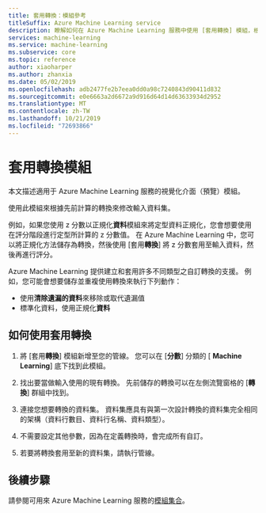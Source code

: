```yaml
---
title: 套用轉換：模組參考
titleSuffix: Azure Machine Learning service
description: 瞭解如何在 Azure Machine Learning 服務中使用 [套用轉換] 模組，根據先前計算的轉換來修改輸入資料集。
services: machine-learning
ms.service: machine-learning
ms.subservice: core
ms.topic: reference
author: xiaoharper
ms.author: zhanxia
ms.date: 05/02/2019
ms.openlocfilehash: adb2477fe2b7eea0dd0a98c7240843d90411d832
ms.sourcegitcommit: e0e6663a2d6672a9d916d64d14d63633934d2952
ms.translationtype: MT
ms.contentlocale: zh-TW
ms.lasthandoff: 10/21/2019
ms.locfileid: "72693866"
---
```

# <a name="apply-transformation-module"></a>套用轉換模組

本文描述適用于 Azure Machine Learning 服務的視覺化介面（預覽）模組。

使用此模組來根據先前計算的轉換來修改輸入資料集。  
  
例如，如果您使用 z 分數以正規化**資料**模組來將定型資料正規化，您會想要使用在評分階段進行定型所計算的 z 分數值。 在 Azure Machine Learning 中，您可以將正規化方法儲存為轉換，然後使用 [套用**轉換**] 將 z 分數套用至輸入資料，然後再進行評分。
  
Azure Machine Learning 提供建立和套用許多不同類型之自訂轉換的支援。 例如，您可能會想要儲存並重複使用轉換來執行下列動作：  
  
- 使用**清除遺漏的資料**來移除或取代遺漏值
- 標準化資料，使用正規化**資料**
  

## <a name="how-to-use-apply-transformation"></a>如何使用套用轉換  
  
1. 將 [套用**轉換**] 模組新增至您的管線。 您可以在 [**分數**] 分類的 [ **Machine Learning**] 底下找到此模組。 
  
2. 找出要當做輸入使用的現有轉換。  先前儲存的轉換可以在左側流覽窗格的 [**轉換**] 群組中找到。  
  
   
  
3. 連接您想要轉換的資料集。 資料集應具有與第一次設計轉換的資料集完全相同的架構（資料行數目、資料行名稱、資料類型）。  
  
4. 不需要設定其他參數，因為在定義轉換時，會完成所有自訂。  
  
5. 若要將轉換套用至新的資料集，請執行管線。  

## <a name="next-steps"></a>後續步驟

請參閱可用來 Azure Machine Learning 服務的[模組集合](module-reference.md)。 
